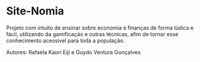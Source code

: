 # Site-Nomia
Projeto com intuito de ensinar sobre economia e finanças de forma lúdica e fácil, utilizando da gamificação e outras técnicas, afim de tornar esse conhecimento acessível para toda a população. 

Autores:
Rafaela Kaori Eiji e Guydo Ventura Gonçalves
